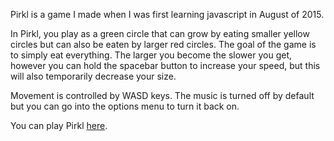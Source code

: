 Pirkl is a game I made when I was first learning javascript in August of 2015.

In Pirkl, you play as a green circle that can grow by eating smaller yellow circles but can also be eaten by larger red circles. The goal of the game is to simply eat everything. The larger you become the slower you get, however you can hold the spacebar button to increase your speed, but this will also temporarily decrease your size.

Movement is controlled by WASD keys. The music is turned off by default but you can go into the options menu to turn it back on.

You can play Pirkl [here](https://ryanarine.github.io/Pirkl/).
